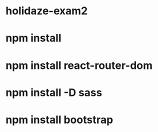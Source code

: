 # holidaze-exam2

# npm install

# npm install react-router-dom

# npm install -D sass

# npm install bootstrap

<!-- TEST USER
avatar
:
null
email
:
"tusselad123@stud.noroff.no"
id
:
91
name
tusselad123
:
"tusselad123"
venueManager
:
false -->
